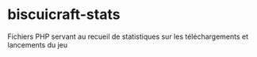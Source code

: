 # biscuicraft-stats
Fichiers PHP servant au recueil de statistiques sur les téléchargements et lancements du jeu

